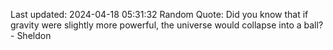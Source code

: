 Last updated: 2024-04-18 05:31:32
Random Quote: Did you know that if gravity were slightly more powerful, the universe would collapse into a ball? - Sheldon